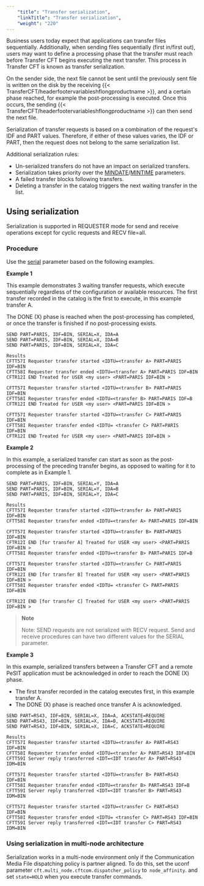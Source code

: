 ```yaml
---
    "title": "Transfer serialization",
    "linkTitle": "Transfer serialization",
    "weight": "220"
---
```

Business users today expect that applications can transfer files sequentially. Additionally, when sending files sequentially (first in/first out), users may want to define a processing phase that the transfer must reach before Transfer CFT begins executing the next transfer. This process in Transfer CFT is known as transfer serialization.

On the sender side, the next file cannot be sent until the previously sent file is written on the disk by the receiving {{< TransferCFT/headerfootervariableshflongproductname  >}}, and a certain phase reached, for example the post-processing is executed. Once this occurs, the sending {{< TransferCFT/headerfootervariableshflongproductname  >}} can then send the next file.

Serialization of transfer requests is based on a combination of the request's IDF and PART values. Therefore, if either of these values varies, the IDF or PART, then the request does not belong to the same serialization list.

Additional serialization rules:

- Un-serialized transfers do not have an impact on serialized transfers.
- Serialization takes priority over the [MINDATE](../../c_intro_userinterfaces/command_summary/parameter_intro/mindate)/[MINTIME](../../c_intro_userinterfaces/command_summary/parameter_intro/mintime) parameters.
- A failed transfer blocks following transfers.
- Deleting a transfer in the catalog triggers the next waiting transfer in the list.

<span id="Using"></span>

Using serialization
-------------------

Serialization is supported in REQUESTER mode for send and receive operations except for cyclic requests and RECV file=all.

### Procedure

Use the [serial](../../c_intro_userinterfaces/command_summary/parameter_intro/serial) parameter based on the following examples.

**Example 1**

This example demonstrates 3 waiting transfer requests, which execute sequentially regardless of the configuration or available resources. The first transfer recorded in the catalog is the first to execute, in this example transfer A.

The DONE (X) phase is reached when the post-processing has completed, or once the transfer is finished if no post-processing exists.

```
SEND PART=PARIS, IDF=BIN, SERIAL=X, IDA=A
SEND PART=PARIS, IDF=BIN, SERIAL=X, IDA=B
SEND PART=PARIS, IDF=BIN, SERIAL=X, IDA=C
 
Results
CFTT57I Requester transfer started <IDTU=<transfer A> PART=PARIS IDF=BIN
CFTT58I Requester transfer ended <IDTU=<transfer A> PART=PARIS IDF=BIN
CFTR12I END Treated for USER <my user> <PART=PARIS IDF=BIN >
 
CFTT57I Requester transfer started <IDTU=<transfer B> PART=PARIS IDF=BIN
CFTT58I Requester transfer ended <IDTU=<transfer B> PART=PARIS IDF=B
CFTR12I END Treated for USER <my user> <PART=PARIS IDF=BIN >
 
CFTT57I Requester transfer started <IDTU=<transfer C> PART=PARIS IDF=BIN
CFTT58I Requester transfer ended <IDTU= <transfer C> PART=PARIS IDF=BIN
CFTR12I END Treated for USER <my user> <PART=PARIS IDF=BIN >
```

**Example 2**

In this example, a serialized transfer can start as soon as the post-processing of the preceding transfer begins, as opposed to waiting for it to complete as in Example 1.

```
SEND PART=PARIS, IDF=BIN, SERIAL=Y, IDA=A
SEND PART=PARIS, IDF=BIN, SERIAL=Y, IDA=B
SEND PART=PARIS, IDF=BIN, SERIAL=Y, IDA=C
 
Results
CFTT57I Requester transfer started <IDTU=<transfer A> PART=PARIS IDF=BIN
CFTT58I Requester transfer ended <IDTU=<transfer A> PART=PARIS IDF=BIN
 
CFTT57I Requester transfer started <IDTU=<transfer B> PART=PARIS IDF=BIN
CFTR12I END [for transfer A] Treated for USER <my user> <PART=PARIS IDF=BIN >
CFTT58I Requester transfer ended <IDTU=<transfer B> PART=PARIS IDF=B
 
CFTT57I Requester transfer started <IDTU=<transfer C> PART=PARIS IDF=BIN
CFTR12I END [for transfer B] Treated for USER <my user> <PART=PARIS IDF=BIN >
CFTT58I Requester transfer ended <IDTU= <transfer C> PART=PARIS IDF=BIN
 
CFTR12I END [for transfer C] Treated for USER <my user> <PART=PARIS IDF=BIN >
```

> **Note**
>
> Note: SEND requests are not serialized with RECV request. Send and receive procedures can have two different values for the SERIAL parameter.

**<span id="Example_3"></span>Example 3**

In this example, serialized transfers between a Transfer CFT and a remote PeSIT application must be acknowledged in order to reach the DONE (X) phase.

- The first transfer recorded in the catalog executes first, in this example transfer A.
- The DONE (X) phase is reached once transfer A is acknowledged.

```
SEND PART=RS43, IDF=BIN, SERIAL=X, IDA=A, ACKSTATE=REQUIRE
SEND PART=RS43, IDF=BIN, SERIAL=X, IDA=B, ACKSTATE=REQUIRE
SEND PART=RS43, IDF=BIN, SERIAL=X, IDA=C, ACKSTATE=REQUIRE
 
Results
CFTT57I Requester transfer started <IDTU=<transfer A> PART=RS43 IDF=BIN
CFTT58I Requester transfer ended <IDTU=<transfer A> PART=RS43 IDF=BIN
CFTT59I Server reply transferred <IDT=<IDT transfer A> PART=RS43 IDM=BIN
 
CFTT57I Requester transfer started <IDTU=<transfer B> PART=RS43 IDF=BIN
CFTT58I Requester transfer ended <IDTU=<transfer B> PART=RS43 IDF=B
CFTT59I Server reply transferred <IDT=<IDT transfer B> PART=RS43 IDM=BIN
 
CFTT57I Requester transfer started <IDTU=<transfer C> PART=RS43 IDF=BIN
CFTT58I Requester transfer ended <IDTU= <transfer C> PART=RS43 IDF=BIN
CFTT59I Server reply transferred <IDT=<IDT transfer C> PART=RS43 IDM=BIN
```

### Using serialization in multi-node architecture

Serialization works in a multi-node environment only if the Communication Media File dispatching policy is partner aligned. To do this, set the uconf parameter `cft.multi_node.cftcom.dispatcher_policy` to` node_affinity`. and set `state=HOLD` when you execute transfer commands.
